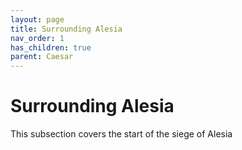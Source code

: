 ```yaml
---
layout: page
title: Surrounding Alesia
nav_order: 1
has_children: true
parent: Caesar
---
```


# Surrounding Alesia

This subsection covers the start of the siege of Alesia
